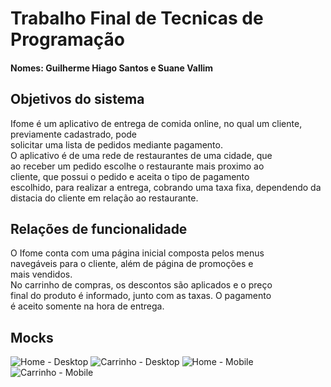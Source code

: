# Trabalho Final de Tecnicas de Programação
#### Nomes: Guilherme Hiago Santos e Suane Vallim

## Objetivos do sistema

Ifome é um aplicativo de entrega de comida online,
no qual um cliente, previamente cadastrado, pode<br>
solicitar uma lista de pedidos mediante pagamento.<br>
O aplicativo é de uma rede de restaurantes de uma cidade, que <br>
ao receber um pedido escolhe o restaurante mais proximo ao <br>
cliente, que possui o pedido e aceita o tipo de pagamento <br>
escolhido, para realizar a entrega, cobrando uma taxa fixa, 
dependendo da distacia do cliente em relação ao restaurante.

## Relações de funcionalidade
O Ifome conta com uma página inicial composta pelos menus <br>
navegáveis para o cliente, além de página de promoções e <br>
mais vendidos. <br>
No carrinho de compras, os descontos são aplicados e o preço <br>
final do produto é informado, junto com as taxas. O pagamento <br>
é aceito somente na hora de entrega. <br>
	
## Mocks
<img src="https://i.imgur.com/f9mYWrH.png" alt="Home - Desktop" title="Home - Desktop">
<img src="https://i.imgur.com/CPh02lm.png" alt="Carrinho - Desktop" title="Carrinho - Desktop">
<img src="https://i.imgur.com/IH7COaR.png" alt="Home - Mobile" title="Home - Mobile">
<img src="https://i.imgur.com/Bj0WCt8.png" alt="Carrinho - Mobile" title="Carrinho - Mobile">	
